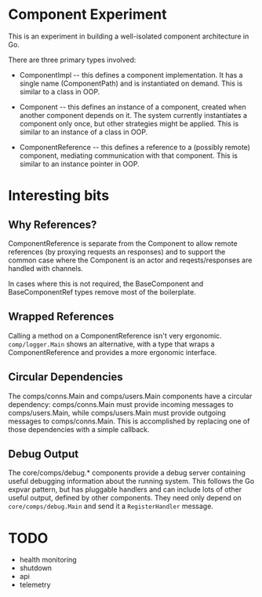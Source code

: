 # Component Experiment

This is an experiment in building a well-isolated component architecture in Go.

There are three primary types involved:

 * ComponentImpl -- this defines a component implementation.
   It has a single name (ComponentPath) and is instantiated on demand.
   This is similar to a class in OOP.

 * Component -- this defines an instance of a component, created when another component depends on it.
   The system currently instantiates a component only once, but other strategies might be applied.
   This is similar to an instance of a class in OOP.
 
 * ComponentReference -- this defines a reference to a (possibly remote) component, mediating communication with that component.
   This is similar to an instance pointer in OOP.

# Interesting bits

## Why References?

ComponentReference is separate from the Component to allow remote references (by proxying requests an responses) and to support the common case where the Component is an actor and reqests/responses are handled with channels.

In cases where this is not required, the BaseComponent and BaseComponentRef types remove most of the boilerplate.

## Wrapped References

Calling a method on a ComponentReference isn't very ergonomic.
`comp/logger.Main` shows an alternative, with a type that wraps a ComponentReference and provides a more ergonomic interface.

## Circular Dependencies

The comps/conns.Main and comps/users.Main components have a circular dependency: comps/conns.Main must provide incoming messages to comps/users.Main, while comps/users.Main must provide outgoing messages to comps/conns.Main.
This is accomplished by replacing one of those dependencies with a simple callback.

## Debug Output

The core/comps/debug.* components provide a debug server containing useful debugging information about the running system.
This follows the Go expvar pattern, but has pluggable handlers and can include lots of other useful output, defined by other components.
They need only depend on `core/comps/debug.Main` and send it a `RegisterHandler` message.

# TODO

 - health monitoring
 - shutdown
 - api
 - telemetry
